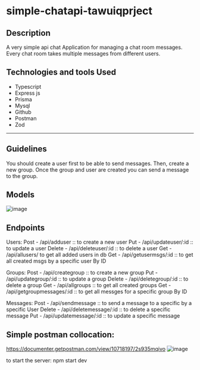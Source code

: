# simple-chatapi-tawuiqprject


## Description

A very simple api chat Application for managing a chat room messages. Every chat room takes multiple messages from different users.



## Technologies and tools Used

- Typescript
- Express js
- Prisma
- Mysql
- Github
- Postman
- Zod


---
## Guidelines
You should create a user first to be able to send messages.
Then, create a new group. Once the group and user are created you can send a message to the group.

## Models

![image](https://user-images.githubusercontent.com/61372625/216359173-820ab2bd-f0be-4914-80da-292cf5582fa7.png)


## Endpoints
Users:
Post - /api/adduser :: to create a new user
Put - /api/updateuser/:id :: to update a user
Delete - /api/deleteuser/:id :: to delete a user
Get - /api/allusers/ to get all added users in db
Get - /api/getusermsgs/:id :: to get all created msgs by a specific user By ID


Groups:
Post - /api/creategroup :: to create a new group
Put - /api/updategroup/:id :: to update a group
Delete - /api/deletegroup/:id :: to delete a group
Get - /api/allgroups :: to get all created groups
Get - /api/getgroupmessages/:id :: to get all messges for a specific group By ID

Messages:
Post - /api/sendmessage :: to send a message to a specific by a specific User 
Delete - /api/deletemessage/:id :: to delete a specific message
Put - /api/updatemessage/:id :: to update a specific message

## Simple postman collocation:
https://documenter.getpostman.com/view/10718197/2s935mqivo
![image](https://user-images.githubusercontent.com/61372625/216360095-3f7e4a8a-95a7-4214-96b8-13c0b8f7381c.png)



to start the server: npm start dev
